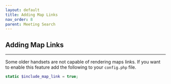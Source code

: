 ```yaml
---
layout: default
title: Adding Map Links
nav_order: 8
parent: Meeting Search
---
```


## Adding Map Links

---


Some older handsets are not capable of rendering maps links.  If you want to enable this feature add the following to your `config.php` file.

```php
static $include_map_link = true;
```
